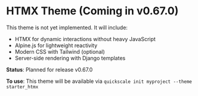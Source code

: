 # HTMX Theme (Coming in v0.67.0)

This theme is not yet implemented. It will include:

- HTMX for dynamic interactions without heavy JavaScript
- Alpine.js for lightweight reactivity
- Modern CSS with Tailwind (optional)
- Server-side rendering with Django templates

**Status**: Planned for release v0.67.0

**To use**: This theme will be available via `quickscale init myproject --theme starter_htmx`
